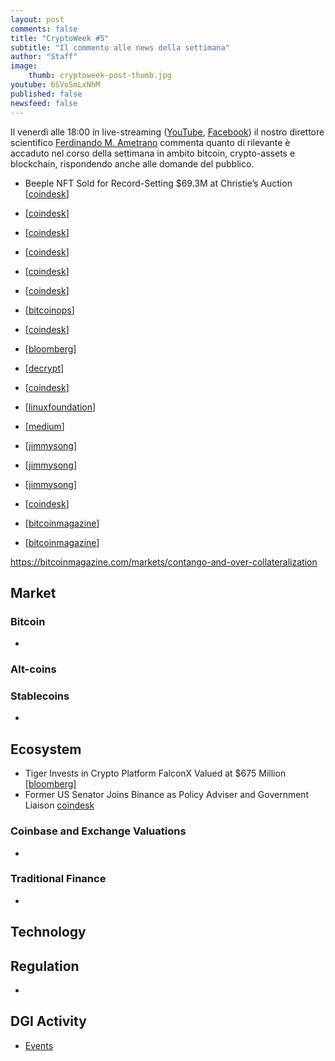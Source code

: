 ```yaml
---
layout: post
comments: false
title: "CryptoWeek #5"
subtitle: "Il commento alle news della settimana" 
author: "Staff"
image:
    thumb: cryptoweek-post-thumb.jpg
youtube: 6SVoSmLxNhM
published: false
newsfeed: false
---
```


Il venerdì alle 18:00 in live-streaming
([YouTube](https://www.youtube.com/watch?v=6SVoSmLxNhM&list=PLTLa2tRY91LI9MN6-_ai0J6jTRcY8znDc&index=1),
[Facebook](https://www.facebook.com/DigitalGoldInstitute))
il nostro direttore scientifico [Ferdinando M. Ametrano](https://www.ametrano.net)
commenta quanto di rilevante è accaduto nel corso della settimana
in ambito bitcoin, crypto-assets e blockchain,
rispondendo anche alle domande del pubblico.

<!--div id="buzzsprout-player-8035698"></div><script src="https://www.buzzsprout.com/1686991/8035698-cryptoweek-3-26-febbraio-2021.js?container_id=buzzsprout-player-8035698&player=small" type="text/javascript" charset="utf-8"></script-->


- Beeple NFT Sold for Record-Setting $69.3M at Christie’s Auction [[coindesk](https://www.coindesk.com/beeple-nft-christies-auction)]

- [[coindesk](https://www.coindesk.com/wisdomtree-files-for-a-bitcoin-etf)]

- [[coindesk](https://www.coindesk.com/beeple-nft-christies-auction)]

- [[coindesk](https://www.coindesk.com/jpmorgan-crypto-bond-brad-hintz)]

- [[coindesk](https://www.coindesk.com/grayscale-halts-new-investments-in-gbtc-after-trading-at-15-below-bitcoin)]

- [[coindesk](https://www.coindesk.com/digital-currency-group-to-put-up-to-250m-into-grayscales-bitcoin-trust)]

- [[bitcoinops](https://bitcoinops.org/en/newsletters/2021/03/10/)]

- [[coindesk](https://www.coindesk.com/jpmorgan-to-launch-cryptocurrency-exposure-basket-of-bitcoin-proxy-stocks)]

- [[bloomberg](https://www.bloomberg.com/news/articles/2021-03-08/coinbase-is-said-to-be-valued-at-90-billion-in-private-auction)]

- [[decrypt](https://decrypt.co/60505/paypal-buys-crypto-firm-curv-for-nearly-200-million)]

- [[coindesk](https://www.coindesk.com/ethereum-etp-to-list-on-deutsche-borse)]

- [[linuxfoundation](https://lists.linuxfoundation.org/pipermail/bitcoin-dev/2021-March/018583.html)]

- [[medium](https://medium.com/@sdaftuar/on-taproot-activation-and-consensus-changes-in-bitcoin-5b3453e91c4e)]

- [[jimmysong](https://jimmysong.substack.com/p/nfts-are-doomed-bitcoin-tech-talk)]

- [[jimmysong](https://jimmysong.substack.com/p/nfts-are-doomed-bitcoin-tech-talk)]

- [[jimmysong](https://www.theblockcrypto.com/post/97257/jp-morgan-bitcoin-deck-private-client)]

- [[coindesk](https://www.coindesk.com/twitter-ceo-jack-dorsey-is-offering-to-sell-the-first-ever-tweet)]

- [[bitcoinmagazine](https://bitcoinmagazine.com/technical/lottrue-or-lotfalse-this-is-the-last-hurdle-before-taproot-activation)]

- [[bitcoinmagazine](https://bitcoinmagazine.com/technical/taproot-activation-and-the-lot-debate)]

https://bitcoinmagazine.com/markets/contango-and-over-collateralization
## Market

### Bitcoin

- 

### Alt-coins

### Stablecoins

- 

## Ecosystem

- Tiger Invests in Crypto Platform FalconX Valued at $675 Million [[bloomberg]](https://www.bloomberg.com/news/articles/2021-03-11/tiger-invests-in-crypto-platform-falconx-valued-at-675-million)
- Former US Senator Joins Binance as Policy Adviser and Government Liaison [coindesk](https://www.coindesk.com/binance-hires-max-baucus)

### Coinbase and Exchange Valuations

- 

### Traditional Finance

- 

## Technology

## Regulation

- 

## DGI Activity

- [Events](https://dgi.io/events/)
